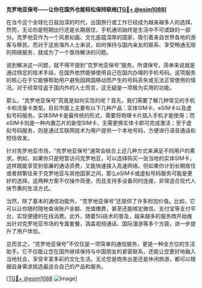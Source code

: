 **克罗地亚保号——让你在国外也能轻松保持联络[[TG💪+ @esim1088](https://t.me/s/esim1088)]**

在当今这个全球化日益加深的时代，出国旅行或工作已经成为越来越多人的选择。然而，无论你是短期出行还是长期居住，手机通讯始终是生活中不可或缺的一部分。克罗地亚作为一个风景如画、文化底蕴深厚的国家，吸引着来自世界各地的游客与移民。而对于这些海外人士来说，如何保持与国内亲友的联系、享受畅通无阻的网络服务，就成为了一个亟待解决的问题。

说到解决这一问题，就不得不提到“克罗地亚保号”服务。所谓保号，简单来说就是通过特定的技术手段，在国外依然能够使用自己在国内办理的手机号码。这项服务的核心在于它能够帮助用户避免因跨国移动而产生的号码丢失或无法正常使用的情况。对于经常往返于国内外的人士而言，这无疑是一项极为实用的功能。

那么，“克罗地亚保号”究竟是如何实现的呢？首先，我们需要了解几种常见的手机卡和流量卡类型。目前市面上主要有以下几种产品：实体SIM卡、eSIM卡以及虚拟号码服务。实体SIM卡是最传统的形式，需要将物理卡片插入手机才能使用；而eSIM卡则是一种内置芯片的新型SIM卡，无需更换实体卡即可完成激活；至于虚拟号码服务，则是通过互联网技术为用户提供一个本地号码，方便进行语音通话和短信收发。

针对克罗地亚市场，“克罗地亚保号”通常会结合上述几种方式来满足不同用户的需求。例如，如果你只是短暂访问克罗地亚，可以选择购买一张当地的实体SIM卡，这样既能享受到低廉的通话资费，又能快速接入高速网络。但如果你计划长期居住或者频繁往来于克罗地亚与其他国家之间，那么eSIM卡或虚拟号码服务可能是更好的选择。这两种方案不仅操作简便，而且支持多设备同时连接，非常适合现代人快节奏的生活方式。

当然，除了基本的通信功能外，“克罗地亚保号”还提供了许多附加价值。比如，它可以让你随时随地查询账户余额、充值缴费，甚至还能绑定微信、支付宝等支付平台，实现便捷的在线消费。此外，随着5G技术的普及，越来越多的服务商开始推出针对克罗地亚市场的专属套餐，涵盖视频通话、国际漫游等多个方面，进一步提升了用户体验。

总而言之，“克罗地亚保号”不仅仅是一项简单的通信服务，更是一种全方位的生活助手。它不仅能让您在国外继续保持与中国朋友的紧密联系，还能让您更好地融入当地社会，享受丰富多彩的文化生活。无论您是商务出差还是休闲旅游，都可以根据自身需求挑选最适合自己的产品和服务。

[[TG💪+ @esim1088](https://t.me/s/esim1088) ![Image](https://i.postimg.cc/4NQfJmqS/Snipaste-2025-05-13-00-14-12.png)]